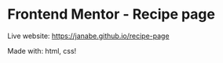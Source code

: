 # Frontend Mentor - Recipe page

Live website: https://janabe.github.io/recipe-page


Made with: html, css!